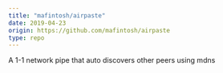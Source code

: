 ```yaml
---
title: "mafintosh/airpaste"
date: 2019-04-23
origin: https://github.com/mafintosh/airpaste
type: repo
---
```


A 1-1 network pipe that auto discovers other peers using mdns
